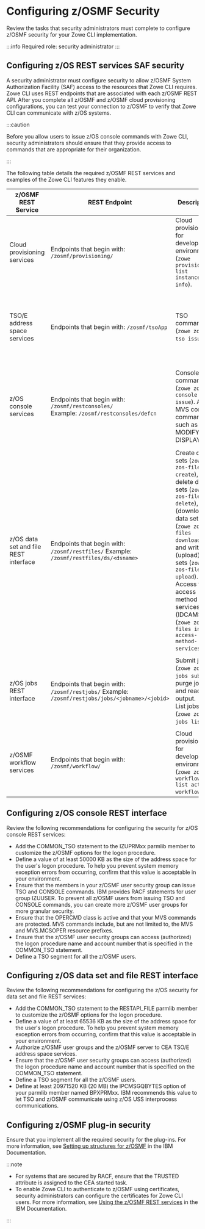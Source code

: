 # Configuring z/OSMF Security

Review the tasks that security administrators must complete to configure z/OSMF security for your Zowe CLI implementation.

:::info Required role: security administrator
:::

## Configuring z/OS REST services SAF security

A security administrator must configure security to allow z/OSMF System Authorization Facility (SAF) access to the resources that Zowe CLI requires. Zowe CLI uses REST endpoints that are associated with each z/OSMF REST API. After you complete all z/OSMF and z/OSMF cloud provisioning configurations, you can test your connection to z/OSMF to verify that Zowe CLI can communicate with z/OS systems.

:::caution

Before you allow users to issue z/OS console commands with Zowe CLI, security administrators should ensure that they provide access to commands that are appropriate for their organization.

:::

The following table details the required z/OSMF REST services and examples of the Zowe CLI features they enable.


| z/OSMF REST Service        | REST Endpoint | Description | More information |
| ----------- | ----------- | ---------- | ------------- |
| Cloud provisioning services | Endpoints that begin with: `/zosmf/provisioning/` | Cloud provisioning for development environments (`zowe provisioning list instance-info`). | <ul><li>[Cloud provisioning services](https://www.ibm.com/docs/en/zos/2.5.0?topic=services-cloud-provisioning)</li></ul> |
| TSO/E address space services | Endpoints that begin with: `/zosmf/tsoApp` | TSO commands (`zowe zos-tso issue`). | <ul><li>[TSO/E address space services](https://www.ibm.com/docs/en/zos/2.5.0?topic=services-tsoe-address-space)</li><li>[Class activations that z/OSMF requires](https://www.ibm.com/docs/en/zos/2.5.0?topic=guide-security-structures-zosmf#DefaultSecuritySetupForZosmf__ResourceAuthorizationsForRESTapi__title__1)</li></ul> |
| z/OS console services | Endpoints that begin with: `/zosmf/restconsoles/`<br/> Example: `/zosmf/restconsoles/defcn` | Console commands (`zowe zos-console issue`). Any MVS console command such as MODIFY and DISPLAY. | <ul><li>[z/OS console services](https://www.ibm.com/docs/en/zos/2.5.0?topic=services-zos-console)</li><li>[Resource authorizations for the z/OS console services REST interface](https://www.ibm.com/docs/en/zos/2.5.0?topic=guide-security-structures-zosmf#DefaultSecuritySetupForZosmf__zOSConsolesRestAPI__title__1)</li></ul> |
| z/OS data set and file REST interface | Endpoints that begin with: `/zosmf/restfiles/` Example: `/zosmf/restfiles/ds/<dsname>` | Create data sets (`zowe zos-files create`), delete data sets (`zowe zos-files delete`), read (download) data sets (`zowe zos-files download`), and write (upload) data sets (`zowe zos-files upload`). <br/>Access to access method services (IDCAMS) (`zowe zos-files invoke access-method-services`). | <ul><li>[z/OS data set and file REST interface](https://www.ibm.com/docs/en/zos/2.5.0?topic=services-zos-data-set-file-rest-interface)</li><li>[Resource authorizations for the z/OS data set and file REST interface](https://www.ibm.com/docs/en/zos/2.5.0?topic=guide-security-structures-zosmf#DefaultSecuritySetupForZosmf__ResourceAuthorizationsForRESTdsfilesAPI__title__1)</li></ul> |
| z/OS jobs REST interface | Endpoints that begin with: `/zosmf/restjobs/` Example: `/zosmf/restjobs/jobs/<jobname>/<jobid>` | Submit jobs (`zowe zos-jobs submit`), purge jobs, and read job output. <br/>List jobs (`zowe zos-jobs list`). | <ul><li>[z/OS jobs REST interface](https://www.ibm.com/docs/en/zos/2.5.0?topic=services-zos-jobs-rest-interface)</li><li>[Resource authorizations for the z/OS jobs REST interface](https://www.ibm.com/docs/en/zos/2.5.0?topic=guide-security-structures-zosmf#DefaultSecuritySetupForZosmf__ResourceAuthorizationsForRESTapi__title__1)</li></ul> |
| z/OSMF workflow services | Endpoints that begin with: `/zosmf/workflow/` | Cloud provisioning for development environments (`zowe zos-workflows list active-workflows`). | <ul><li>[z/OSMF workflow services](https://www.ibm.com/docs/en/zos/2.5.0?topic=services-zosmf-workflow)</li></ul> |

## Configuring z/OS console REST interface

Review the following recommendations for configuring the security for z/OS console REST services:

- Add the COMMON_TSO statement to the IZUPRMxx parmlib member to customize the z/OSMF options for the logon procedure.
- Define a value of at least 50000 KB as the size of the address space for the user's logon procedure. To help you prevent system memory exception errors from occurring, confirm that this value is acceptable in your environment.
- Ensure that the members in your z/OSMF user security group can issue TSO and CONSOLE commands. IBM provides RACF statements for user group IZUUSER. To prevent all z/OSMF users from issuing TSO and CONSOLE commands, you can create more z/OSMF user groups for more granular security.
- Ensure that the OPERCMD class is active and that your MVS commands are protected. MVS commands include, but are not limited to, the MVS and MVS.MCSOPER resource prefixes.
- Ensure that the z/OSMF user security groups can access (authorized) the logon procedure name and account number that is specified in the COMMON_TSO statement.
- Define a TSO segment for all the z/OSMF users.

## Configuring z/OS data set and file REST interface

Review the following recommendations for configuring the z/OS security for data set and file REST services:

- Add the COMMON_TSO statement to the RESTAPI_FILE parmlib member to customize the z/OSMF options for the logon procedure.
- Define a value of at least 65536 KB as the size of the address space for the user's logon procedure. To help you prevent system memory exception errors from occurring, confirm that this value is acceptable in your environment.
- Authorize z/OSMF user groups and the z/OSMF server to CEA TSO/E address space services.
- Ensure that the z/OSMF user security groups can access (authorized) the logon procedure name and account number that is specified on the COMMON_TSO statement.
- Define a TSO segment for all the z/OSMF users.
- Define at least 20971520 KB (20 MB) the IPCMSGQBYTES option of your parmlib member named BPXPRMxx. IBM recommends this value to let TSO and z/OSMF communicate using z/OS USS interprocess communications.

## Configuring z/OSMF plug-in security
Ensure that you implement all the required security for the plug-ins. For more information, see [Setting up structures for z/OSMF](https://www.ibm.com/docs/en/zos/2.5.0?topic=guide-security-structures-zosmf) in the IBM Documentation.

:::note

- For systems that are secured by RACF, ensure that the TRUSTED attribute is assigned to the CEA started task.
- To enable Zowe CLI to authenticate to z/OSMF using certificates, security administrators can configure the certificates for Zowe CLI users. For more information, see [Using the z/OSMF REST services](https://www.ibm.com/docs/en/zos/2.2.0?topic=guide-using-zosmf-rest-services) in the IBM Documentation.

:::
